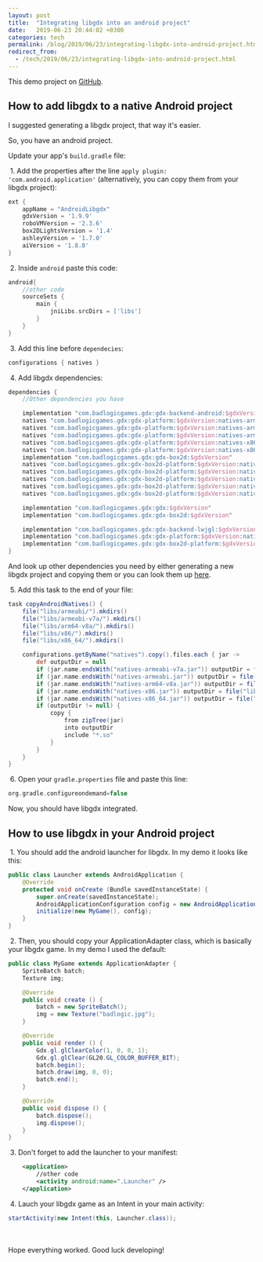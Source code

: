 ```yaml
---
layout: post
title:  "Integrating libgdx into an android project"
date:   2019-06-23 20:44:02 +0300
categories: tech
permalink: /blog/2019/06/23/integrating-libgdx-into-android-project.html
redirect_from:
  - /tech/2019/06/23/integrating-libgdx-into-android-project.html
---
```


This demo project on [GitHub](https://github.com/IvanLudvig/android-libgdx-demo).

## How to add libgdx to a native Android project
I suggested generating a libgdx project, that way it's easier. 

So, you have an android project.

Update your app's `build.gradle` file: 

&nbsp;1. Add the properties after the line `apply plugin: 'com.android.application'` (alternatively, you can copy them from your libgdx project):

```gradle
ext {
    appName = "AndroidLibgdx"
    gdxVersion = '1.9.9'
    roboVMVersion = '2.3.6'
    box2DLightsVersion = '1.4'
    ashleyVersion = '1.7.0'
    aiVersion = '1.8.0'
}

```
&nbsp;2. Inside `android` paste this code:

```gradle
android{
    //other code
    sourceSets {
        main {
            jniLibs.srcDirs = ['libs']
        }
    }
}
```

&nbsp;3. Add this line before `dependecies`:

```gradle
configurations { natives }
```
&nbsp;4. Add libgdx dependencies:

```gradle
dependencies {
    //Other dependencies you have

    implementation "com.badlogicgames.gdx:gdx-backend-android:$gdxVersion"
    natives "com.badlogicgames.gdx:gdx-platform:$gdxVersion:natives-armeabi"
    natives "com.badlogicgames.gdx:gdx-platform:$gdxVersion:natives-armeabi-v7a"
    natives "com.badlogicgames.gdx:gdx-platform:$gdxVersion:natives-arm64-v8a"
    natives "com.badlogicgames.gdx:gdx-platform:$gdxVersion:natives-x86"
    natives "com.badlogicgames.gdx:gdx-platform:$gdxVersion:natives-x86_64"
    implementation "com.badlogicgames.gdx:gdx-box2d:$gdxVersion"
    natives "com.badlogicgames.gdx:gdx-box2d-platform:$gdxVersion:natives-armeabi"
    natives "com.badlogicgames.gdx:gdx-box2d-platform:$gdxVersion:natives-armeabi-v7a"
    natives "com.badlogicgames.gdx:gdx-box2d-platform:$gdxVersion:natives-arm64-v8a"
    natives "com.badlogicgames.gdx:gdx-box2d-platform:$gdxVersion:natives-x86"
    natives "com.badlogicgames.gdx:gdx-box2d-platform:$gdxVersion:natives-x86_64"

    implementation "com.badlogicgames.gdx:gdx:$gdxVersion"
    implementation "com.badlogicgames.gdx:gdx-box2d:$gdxVersion"

    implementation "com.badlogicgames.gdx:gdx-backend-lwjgl:$gdxVersion"
    implementation "com.badlogicgames.gdx:gdx-platform:$gdxVersion:natives-desktop"
    implementation "com.badlogicgames.gdx:gdx-box2d-platform:$gdxVersion:natives-desktop"
}
```

And look up other dependencies you need by either generating a new libgdx project and copying them or you can look them up [here](https://github.com/libgdx/libgdx/wiki/Dependency-management-with-Gradle).

&nbsp;5. Add this task to the end of your file:

```gradle
task copyAndroidNatives() {
    file("libs/armeabi/").mkdirs()
    file("libs/armeabi-v7a/").mkdirs()
    file("libs/arm64-v8a/").mkdirs()
    file("libs/x86/").mkdirs()
    file("libs/x86_64/").mkdirs()

    configurations.getByName("natives").copy().files.each { jar ->
        def outputDir = null
        if (jar.name.endsWith("natives-armeabi-v7a.jar")) outputDir = file("libs/armeabi-v7a")
        if (jar.name.endsWith("natives-armeabi.jar")) outputDir = file("libs/armeabi")
        if (jar.name.endsWith("natives-arm64-v8a.jar")) outputDir = file("libs/arm64-v8a")
        if (jar.name.endsWith("natives-x86.jar")) outputDir = file("libs/x86")
        if (jar.name.endsWith("natives-x86_64.jar")) outputDir = file("libs/x86_64")
        if (outputDir != null) {
            copy {
                from zipTree(jar)
                into outputDir
                include "*.so"
            }
        }
    }
}
```

&nbsp;6. Open your `gradle.properties` file and paste this line:

```gradle
org.gradle.configureondemand=false
```

Now, you should have libgdx integrated.

## How to use libgdx in your Android project

&nbsp;1. You should add the android launcher for libgdx. In my demo it looks like this: 

```java
public class Launcher extends AndroidApplication {
    @Override
    protected void onCreate (Bundle savedInstanceState) {
        super.onCreate(savedInstanceState);
        AndroidApplicationConfiguration config = new AndroidApplicationConfiguration();
        initialize(new MyGame(), config);
    }
}
```
&nbsp;2. Then, you should copy your ApplicationAdapter class, which is basically your libgdx game. In my demo I used the default:

```java
public class MyGame extends ApplicationAdapter {
    SpriteBatch batch;
    Texture img;

    @Override
    public void create () {
        batch = new SpriteBatch();
        img = new Texture("badlogic.jpg");
    }

    @Override
    public void render () {
        Gdx.gl.glClearColor(1, 0, 0, 1);
        Gdx.gl.glClear(GL20.GL_COLOR_BUFFER_BIT);
        batch.begin();
        batch.draw(img, 0, 0);
        batch.end();
    }

    @Override
    public void dispose () {
        batch.dispose();
        img.dispose();
    }
}
```
&nbsp;3. Don't forget to add the launcher to your manifest:
```xml
    <application>
        //other code
        <activity android:name=".Launcher" />
    </application>
```
&nbsp;4. Lauch your libgdx game as an Intent in your main activity:

```java
startActivity(new Intent(this, Launcher.class));
```
<br/><br/>
Hope everything worked. Good luck developing!